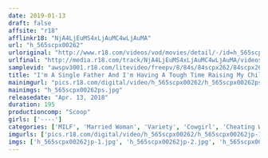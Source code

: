 ```yaml
---
date: 2019-01-13
draft: false
affsite: "r18"
afflinkr18: "NjA4LjEuMS4xLjAuMC4wLjAuMA"
url: "h_565scpx00262"
urloriginal: "http://www.r18.com/videos/vod/movies/detail/-/id=h_565scpx00262"
urlfinal: "http://media.r18.com/track/NjA4LjEuMS4xLjAuMC4wLjAuMA/videos/vod/movies/detail/-/id=h_565scpx00262"
samplevid: "awspv3001.r18.com/litevideo/freepv/8/84s/84scpx262/84scpx262_dmb_w.mp4"
title: "I'm A Single Father And I'm Having A Tough Time Raising My Child! This Housewife From The Neighborhood Must Have Felt Sorry For Me, And Became My Friend! When I Leaned On The Soft Breasts Of This Married Woman, Her Sympathy Turned Into Lust, And While Our Kids Were In Daycare, I Was Fucking The Shit Out Of Her!! 2"
mainimgurl: "pics.r18.com/digital/video/h_565scpx00262/h_565scpx00262ps.jpg"
mainimgs: "h_565scpx00262ps.jpg"
releasedate: "Apr. 13, 2018"
duration: 195
productioncomp: "Scoop"
girls: ['----']
categories: ['MILF', 'Married Woman', 'Variety', 'Cowgirl', 'Cheating Wife', 'Blowjob', 'Hi-Def']
imgurls: ['pics.r18.com/digital/video/h_565scpx00262/h_565scpx00262jp-1.jpg', 'pics.r18.com/digital/video/h_565scpx00262/h_565scpx00262jp-2.jpg', 'pics.r18.com/digital/video/h_565scpx00262/h_565scpx00262jp-3.jpg', 'pics.r18.com/digital/video/h_565scpx00262/h_565scpx00262jp-4.jpg', 'pics.r18.com/digital/video/h_565scpx00262/h_565scpx00262jp-5.jpg', 'pics.r18.com/digital/video/h_565scpx00262/h_565scpx00262jp-6.jpg', 'pics.r18.com/digital/video/h_565scpx00262/h_565scpx00262jp-7.jpg', 'pics.r18.com/digital/video/h_565scpx00262/h_565scpx00262jp-8.jpg', 'pics.r18.com/digital/video/h_565scpx00262/h_565scpx00262jp-9.jpg', 'pics.r18.com/digital/video/h_565scpx00262/h_565scpx00262jp-10.jpg', 'pics.r18.com/digital/video/h_565scpx00262/h_565scpx00262jp-11.jpg', 'pics.r18.com/digital/video/h_565scpx00262/h_565scpx00262jp-12.jpg', 'pics.r18.com/digital/video/h_565scpx00262/h_565scpx00262jp-13.jpg', 'pics.r18.com/digital/video/h_565scpx00262/h_565scpx00262jp-14.jpg', 'pics.r18.com/digital/video/h_565scpx00262/h_565scpx00262jp-15.jpg', 'pics.r18.com/digital/video/h_565scpx00262/h_565scpx00262jp-16.jpg', 'pics.r18.com/digital/video/h_565scpx00262/h_565scpx00262jp-17.jpg', 'pics.r18.com/digital/video/h_565scpx00262/h_565scpx00262jp-18.jpg', 'pics.r18.com/digital/video/h_565scpx00262/h_565scpx00262jp-19.jpg', 'pics.r18.com/digital/video/h_565scpx00262/h_565scpx00262jp-20.jpg']
imgs: ['h_565scpx00262jp-1.jpg', 'h_565scpx00262jp-2.jpg', 'h_565scpx00262jp-3.jpg', 'h_565scpx00262jp-4.jpg', 'h_565scpx00262jp-5.jpg', 'h_565scpx00262jp-6.jpg', 'h_565scpx00262jp-7.jpg', 'h_565scpx00262jp-8.jpg', 'h_565scpx00262jp-9.jpg', 'h_565scpx00262jp-10.jpg', 'h_565scpx00262jp-11.jpg', 'h_565scpx00262jp-12.jpg', 'h_565scpx00262jp-13.jpg', 'h_565scpx00262jp-14.jpg', 'h_565scpx00262jp-15.jpg', 'h_565scpx00262jp-16.jpg', 'h_565scpx00262jp-17.jpg', 'h_565scpx00262jp-18.jpg', 'h_565scpx00262jp-19.jpg', 'h_565scpx00262jp-20.jpg']
---
```

